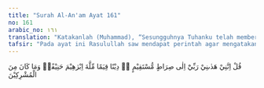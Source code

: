 ```yaml
---
title: "Surah Al-An'am Ayat 161"
no: 161
arabic_no: ١٦١
translation: "Katakanlah (Muhammad), “Sesungguhnya Tuhanku telah memberiku petunjuk ke jalan yang lurus, agama yang benar, agama Ibrahim yang lurus. Dia (Ibrahim) tidak termasuk orang-orang musyrik.”"
tafsir: "Pada ayat ini Rasulullah saw mendapat perintah agar mengatakan kepada kaumnya dan semua umat manusia, sesungguhnya aku telah diberi petunjuk oleh Tuhan dengan wahyu-Nya kepada jalan yang benar untuk memperoleh kebahagiaan hidup di dunia dan akhirat. Itulah agama Ibrahim bukan agama-agama lain yang mengandung syirik yang selalu dihubungkan orang kepadanya secara tidak benar karena Ibrahim bukanlah termasuk orang yang musyrik. Ayat ini sekaligus membantah kepercayaan orang-orang Arab Mekah, bahwa malaikat itu adalah puteri-puteri Allah, dan membantah orang-orang Yahudi yang mengatakan bahwa Uzair anak Allah dan orang-orang Nasrani yang mengatakan bahwa Isa anak Allah. Masing-masing mengatakan bahwa agama yang mereka anut adalah agama Ibrahim, padahal mereka telah menyimpang dari agama Ibrahim."
---
```

قُلْ اِنَّنِيْ هَدٰىنِيْ رَبِّيْٓ اِلٰى صِرَاطٍ مُّسْتَقِيْمٍ ەۚ دِيْنًا قِيَمًا مِّلَّةَ اِبْرٰهِيْمَ حَنِيْفًاۚ وَمَا كَانَ مِنَ الْمُشْرِكِيْنَ